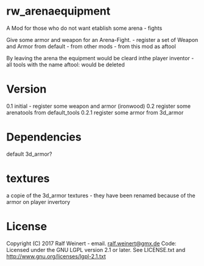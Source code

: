 # rw_arenaequipment
A Mod for those who do not want etablish some arena - fights

Give some armor and weapon for an Arena-Fight.
	- register a set of Weapon and Armor from default 
	- from other mods 
	- from this mod
	as aftool
	

By leaving the arena the equipment would be cleard inthe player inventor
	- all tools with the name aftool: would be deleted
	

# Version
0.1		initial - register some weapon and armor (ironwood)
0.2 	register some arenatools from default_tools
0.2.1	register some armor from 3d_armor


# Dependencies
default 
3d_armor?

# textures
a copie of the 3d_armor textures - they have been renamed because of the armor on player invertory

# License
Copyright (C) 2017 Ralf Weinert - email. ralf.weinert@gmx.de
Code: Licensed under the GNU LGPL version 2.1 or later. See LICENSE.txt and http://www.gnu.org/licenses/lgpl-2.1.txt 


